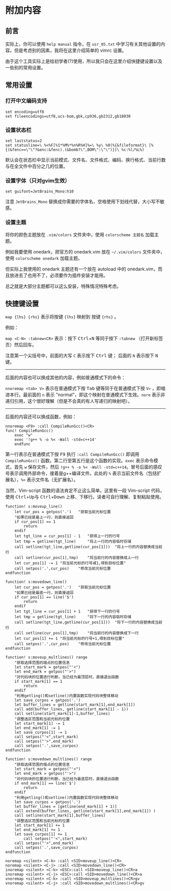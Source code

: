 # 附加内容

## 前言

实际上，你可以使用 ``help manual`` 指令，在 ``usr_05.txt`` 中学习有关其他设置的内容。但是考虑别的因素，我将在这里介绍简单的 vimrc 设置。

由于这个工具实际上是给初学者(?)使用，所以我只会在这里介绍快捷键设置以及一些别的常用设置。

## 常用设置

### 打开中文编码支持

```Vim
set encoding=utf8
set fileencodings=utf8,ucs-bom,gbk,cp936,gb2312,gb18030
```

### 设置状态栏

```vim
set laststatus=2
set statusline=\ %<%F[%1*%M%*%n%R%H]%=\ %y\ %0(%{&fileformat}\ [%{(&fenc==\"\"?&enc:&fenc).(&bomb?\",BOM\":\"\")}]\ %c:%l/%L%)
```

默认会在状态栏中显示当前模式、文件名、文件格式、编码、换行格式、当前行数与在全文件中百分之几的位置。

### 设置字体（只对gvim生效）

```vim
set guifont=JetBrains_Mono:h10
```

注意 ``JetBrains_Mono`` 替换成你需要的字体名，空格使用下划线代替，大小写不敏感。

### 设置主题

将你的颜色主题放在 ``.vim/colors`` 文件夹中，使用 ``colorscheme 主题名`` 加载主题。

例如我要使用 onedark，把官方的 onedark.vim 放在 ``~/.vim/colors`` 文件夹中，使用 ``colorscheme onedark`` 加载主题。

但实际上我使用的 onedark 主题还有一个放在 autoload 中的 onedark.vim，而且放进去了也用不了，必须要作为插件安装才能用。

总之就是大部分主题都可以这么安装，特殊情况特殊考虑。

## 快捷键设置

``map {lhs} {rhs}`` 表示将按键 ``{lhs}`` 映射到 按键 ``{rhs}`` 。

例如：

``map <C-N> :tabnew<CR>`` 表示：按下 <kbd>Ctrl</kbd>+<kbd>N</kbd> 等同于按下 ``:tabnew`` （打开新标签页）然后回车。

注意第一个尖括号中，前面的大写 ``C`` 表示按下 <kbd>Ctrl</kbd> 键； 后面的 ``N`` 表示按下 <kbd>N</kbd> 键。

---

后面的内容也可以换成其他的内容，例如普通模式下的命令：

``nnoremap <tab> V>`` 表示在普通模式下按 <kbd>Tab</kbd> 键等同于在普通模式下按 ``V>`` ，即缩进本行。最前面的 ``n`` 表示 "normal"，即这个映射在普通模式下生效。``nore`` 表示非递归引用，这个很好理解（但是不会真的有人写递归的映射吧）。

---

后面的内容还可以换成函数，例如：

````
nnoremap <F9> :call CompileRunGcc()<CR>
func! CompileRunGcc()
	exec "w"
	exec '!g++ % -o %< -Wall -std=c++14'
	endfunc
````

第一行表示在普通模式下按 <kbd>F9</kbd> 执行 ``:call CompileRunGcc()`` 即调用 ``CompileRunGcc()`` 函数。第二行至第五行是这个函数的实现。``exec`` 表示命令模式，首先 ``w`` 保存文件，然后 ``!g++ % -o %< -Wall -std=c++14``。冒号后面的感叹号表示调用外部命令，接着是g++编译文件。此处的 ``%`` 表示当前文件名（包括扩展名），``%<`` 表示文件名（无扩展名）。



当然，Vim-script 函数的语法肯定不止这么简单。这里有一段 Vim-script 代码，使用 <kbd>Ctrl</kbd>+<kbd>Up</kbd>与 <kbd>Ctrl</kbd>+<kbd>Down</kbd> 上移、下移行。读者可自行理解、复制粘贴使用。

```vim
function! s:moveup_line()
	let cur_pos = getpos('.')	"获取当前光标位置
	"如果已经是最上一行，则直接返回
	if cur_pos[1] == 1
		return
	endif
	let tgt_line = cur_pos[1] - 1	"获得上一行的行号
	let tmp = getline(tgt_line)		"将上一行的内容临时存储
	call setline(tgt_line,getline(cur_pos[1]))	"将上一行的内容替换成当前行
	call setline(cur_pos[1],tmp)	"将当前行的内容替换成上一行
	let cur_pos[1] -= 1	"将当前光标的行号减1,得到目标位置"
	call setpos('.',cur_pos)	"修改当前光标位置
endfunction

function! s:movedown_line()
	let cur_pos = getpos('.')	"获取当前光标位置
	"如果已经是最底一行，则直接返回
	if cur_pos[1] == line('$')
		return
	endif
	let tgt_line = cur_pos[1] + 1	"获得下一行的行号
	let tmp = getline(tgt_line)		"将下一行的内容临时存储
	call setline(tgt_line,getline(cur_pos[1]))	"将下一行的内容替换成当前行
	call setline(cur_pos[1],tmp)	"将当前行的内容替换成下一行
	let cur_pos[1] += 1	"将当前光标的行号+1,得到目标位置"
	call setpos('.',cur_pos)	"修改当前光标位置
endfunction

function! s:moveup_multlines() range
	"获取选择范围的端点的位置信息
	let start_mark = getpos("'<")
	let end_mark = getpos("'>")
	"对代码块的位置进行判断，当已经为最顶层时，直接退出函数
	if start_mark[1] == 1
		return
	endif
	"利用getling()和setline()内置函数实现代码块整体移动
	let save_curpos = getpos('.')
	let buffer_lines = getline(start_mark[1],end_mark[1])
	call add(buffer_lines, getline(start_mark[1] - 1))
	call setline(start_mark[1]-1,buffer_lines)
	"调整选区范围和当前光标的位置
	let start_mark[1] -= 1
	let end_mark[1] -= 1
	let save_curpos[1] -= 1
	call setpos("'<",start_mark)
	call setpos("'>",end_mark)
	call setpos('.',save_curpos)
endfunction

function! s:movedown_multlines() range
	"获取选择范围的端点的位置信息
	let start_mark = getpos("'<")
	let end_mark = getpos("'>")
	"对代码块的位置进行判断，当已经为最底层时，直接退出函数
	if end_mark[1] == line('$')
		return
	endif
	"利用getling()和setline()内置函数实现代码块整体移动
	let save_curpos = getpos('.')
	let buffer_lines = [getline(end_mark[1] + 1)]
	call extend(buffer_lines, getline(start_mark[1],end_mark[1]) )
	call setline(start_mark[1],buffer_lines)
	"调整选区范围和当前光标的位置
	let start_mark[1] += 1
	let end_mark[1] += 1
	let save_curpos[1] += 1
		call setpos("'<",start_mark)
	call setpos("'>",end_mark)
	call setpos('.',save_curpos)
endfunction

noremap <silent> <C-k> :call <SID>moveup_line()<CR>
noremap <silent> <C-j> :call <SID>movedown_line()<CR>
inoremap <silent> <C-k> <ESC>:call <SID>moveup_line()<CR>a
inoremap <silent> <C-j> <ESC>:call <SID>movedown_line()<CR>a
vnoremap <silent> <C-k> :call <SID>moveup_multlines()<CR>gv 
vnoremap <silent> <C-j> :call <SID>movedown_multlines()<CR>gv
```
